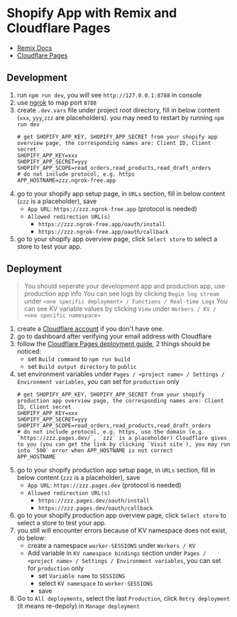 # Shopify App with Remix and Cloudflare Pages

- [Remix Docs](https://remix.run/docs)
- [Cloudflare Pages](https://developers.cloudflare.com/pages)

## Development

1. run `npm run dev`, you will see `http://127.0.0.1:8788` in console
1. use [ngrok](https://ngrok.com/) to map port `8788`
1. create `.dev.vars` file under project root directory, fill in below content (`xxx`, `yyy`,`zzz` are placeholders). you may need to restart by running `npm run dev`
    ```
    # get SHOPIFY_APP_KEY, SHOPIFY_APP_SECRET from your shopify app overview page, the corresponding names are: Client ID, Client secret
    SHOPIFY_APP_KEY=xxx
    SHOPIFY_APP_SECRET=yyy
    SHOPIFY_APP_SCOPE=read_orders,read_products,read_draft_orders
    # do not include protocol, e.g. https
    APP_HOSTNAME=zzz.ngrok-free.app
    ```
1. go to your shopify app setup page, in `URLs` section, fill in below content (`zzz` is a placeholder), save
    - `App URL`: `https://zzz.ngrok-free.app` (protocol is needed)
    - `Allowed redirection URL(s)`
        - `https://zzz.ngrok-free.app/oauth/install`
        - `https://zzz.ngrok-free.app/oauth/callback`
1. go to your shopify app overview page, click `Select store` to select a store to test your app.

## Deployment

> You should seperate your development app and production app, use production app info
> You can see logs by clicking `Begin log stream` under `<one specific deployment> / Functions / Real-time Logs`
> You can see KV variable values by clicking `View` under `Workers / KV / <one specific namespace>`

1. create a [Cloudflare account](https://dash.cloudflare.com/sign-up/pages) if you don't have one.
1. go to dashboard after verifying your email address with Cloudflare
1. follow the [Cloudflare Pages deployment guide](https://developers.cloudflare.com/pages/framework-guides/deploy-anything), 2 things should be noticed:
    - set `Build command` to `npm run build`
    - set `Build output directory` to `public`
1. set environment variables under `Pages / <project name> / Settings / Environment variables`, you can set for `production` only
    ```
    # get SHOPIFY_APP_KEY, SHOPIFY_APP_SECRET from your shopify production app overview page, the corresponding names are: Client ID, Client secret
    SHOPIFY_APP_KEY=xxx
    SHOPIFY_APP_SECRET=yyy
    SHOPIFY_APP_SCOPE=read_orders,read_products,read_draft_orders
    # do not include protocol, e.g. https, use the domain (e.g. `https://zzz.pages.dev/`, `zzz` is a placeholder) Cloudflare gives to you (you can get the link by clicking `Visit site`), you may run into `500` error when APP_HOSTNAME is not correct
    APP_HOSTNAME
1. go to your shopify production app setup page, in `URLs` section, fill in below content (`zzz` is a placeholder), save
    - `App URL`: `https://zzz.pages.dev` (protocol is needed)
    - `Allowed redirection URL(s)`
        - `https://zzz.pages.dev/oauth/install`
        - `https://zzz.pages.dev/oauth/callback`
1. go to your shopify production app overview page, click `Select store` to select a store to test your app.
1. you still will encounter errors because of KV namespace does not exist, do below:
    - create a namespace `worker-SESSIONS` under `Workers / KV`
    - Add variable in `KV namespace bindings` section under `Pages / <project name> / Settings / Environment variables`, you can set for `production` only
        - set `Variable name` to `SESSIONS`
        - select `KV namespace` to `worker-SESSIONS` 
        - save
1. Go to `All deployments`, select the last `Production`, click `Retry deployment` (it means re-depoly) in `Manage deployment`